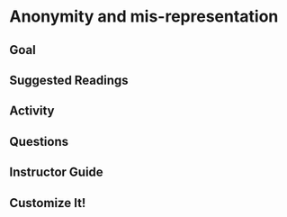 # Anonymity and mis-representation

## Goal

## Suggested Readings

## Activity

## Questions

## Instructor Guide

## Customize It!
